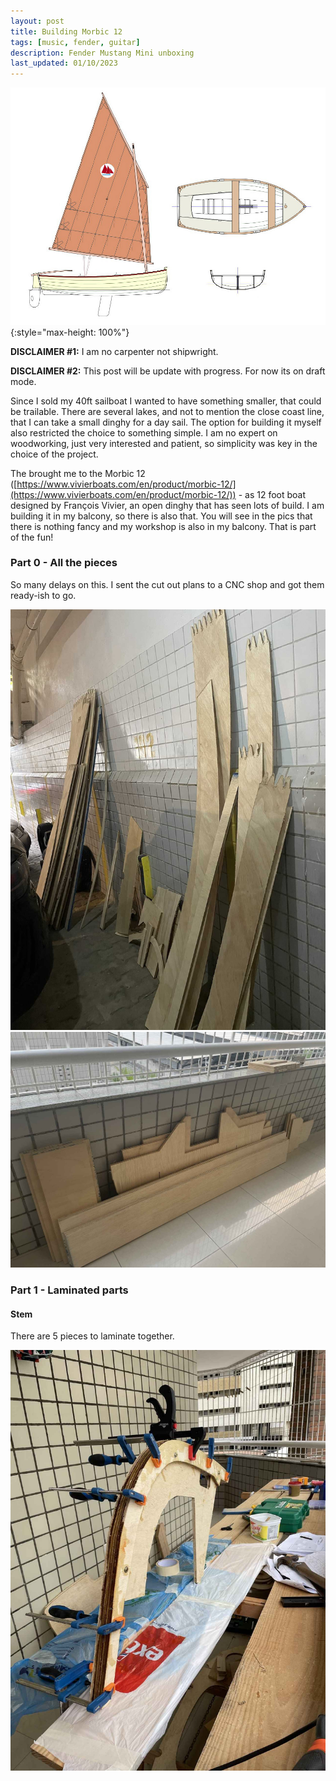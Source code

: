 ```yaml
---
layout: post
title: Building Morbic 12
tags: [music, fender, guitar]
description: Fender Mustang Mini unboxing
last_updated: 01/10/2023
---
```


![](/images/morbic12/overview.jpg){:style="max-height: 100%"}

**DISCLAIMER #1:** I am no carpenter not shipwright.

**DISCLAIMER #2:** This post will be update with progress. For now its on draft mode.

Since I sold my 40ft sailboat I wanted to have something smaller, that could be trailable. There are several lakes, and not to mention the close coast line, that
I can take a small dinghy for a day sail. The option for building it myself also restricted the choice to something simple. I am no expert on woodworking, just
very interested and patient, so simplicity was key in the choice of the project.

The brought me to the Morbic 12 ([https://www.vivierboats.com/en/product/morbic-12/](https://www.vivierboats.com/en/product/morbic-12/)) - as 12 foot boat designed
by François Vivier, an open dinghy that has seen lots of build. I am building it in my balcony, so there is also that. You will see in the pics that there is nothing
fancy and my workshop is also in my balcony. That is part of the fun!


### Part 0 - All the pieces

So many delays on this. I sent the cut out plans to a CNC shop and got them ready-ish to go.

[<img src="/images/morbic12/planks.jpg">](/images/morbic12/planks.jpg)
[<img src="/images/morbic12/cut_out_boards.jpg">](/images/morbic12/cut_out_boards.jpg)

### Part 1 - Laminated parts

#### Stem

There are 5 pieces to laminate together. 

[<img src="/images/morbic12/laminating_stem.jpg">](/images/morbic12/laminating_stem.jpg)
